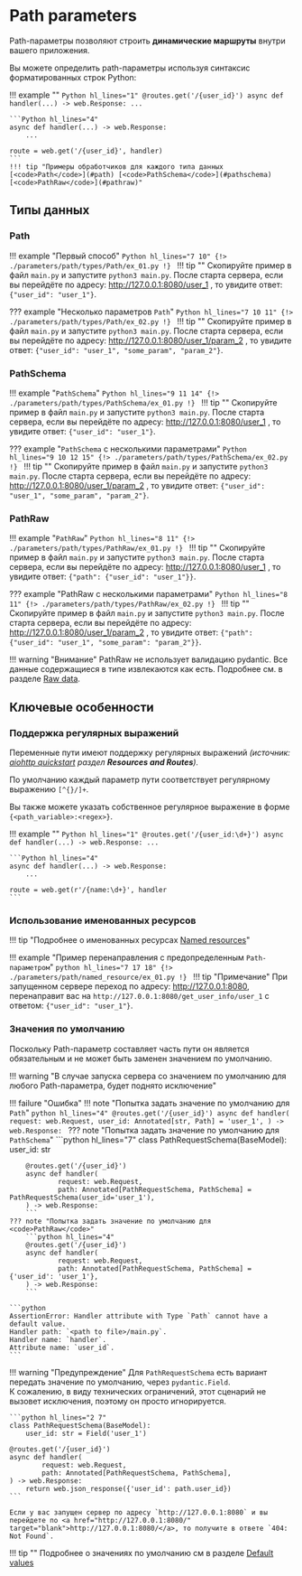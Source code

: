 # Path parameters
Path-параметры позволяют строить **динамические маршруты** внутри вашего приложения.

Вы можете определить path-параметры используя синтаксис форматированных строк Python:

!!! example ""
    ```Python hl_lines="1"
    @routes.get('/{user_id}')
    async def handler(...) -> web.Response:
        ...
    ```
    
    ```Python hl_lines="4"
    async def handler(...) -> web.Response:
        ...
    
    route = web.get('/{user_id}', handler)
    ```
    !!! tip "Примеры обработчиков для каждого типа данных [<code>Path</code>](#path) [<code>PathSchema</code>](#pathschema) [<code>PathRaw</code>](#pathraw)"
    

## Типы данных
### Path
!!! example "Первый способ"
    ```Python hl_lines="7 10"
    {!> ./parameters/path/types/Path/ex_01.py !}
    ```
    !!! tip ""
        Скопируйте пример в файл `main.py` и запустите `python3 main.py`.
        После старта сервера, если вы перейдёте по адресу: 
        <a href="http://127.0.0.1:8080/user_1" target="blank">http://127.0.0.1:8080/user_1</a>
        , то увидите ответ: `{"user_id": "user_1"}`.

??? example "Несколько параметров <code>Path</code>"
    ```Python hl_lines="7 10 11"
    {!> ./parameters/path/types/Path/ex_02.py !}
    ```
    !!! tip ""
        Скопируйте пример в файл `main.py` и запустите `python3 main.py`.
        После старта сервера, если вы перейдёте по адресу: 
        <a href="http://127.0.0.1:8080/user_1/param_2" target="blank">http://127.0.0.1:8080/user_1/param_2</a>
        , то увидите ответ: `{"user_id": "user_1", "some_param", "param_2"}`.

### PathSchema
!!! example "<code>PathSchema</code>"
    ```Python hl_lines="9 11 14"
    {!> ./parameters/path/types/PathSchema/ex_01.py !}
    ```
    !!! tip ""
        Скопируйте пример в файл `main.py` и запустите `python3 main.py`.
        После старта сервера, если вы перейдёте по адресу: 
        <a href="http://127.0.0.1:8080/user_1" target="blank">http://127.0.0.1:8080/user_1</a>
        , то увидите ответ: `{"user_id": "user_1"}`.

??? example "<code>PathSchema</code> с несколькими параметрами"
    ```Python hl_lines="9 10 12 15"
    {!> ./parameters/path/types/PathSchema/ex_02.py !}
    ```
    !!! tip ""
        Скопируйте пример в файл `main.py` и запустите `python3 main.py`.
        После старта сервера, если вы перейдёте по адресу: 
        <a href="http://127.0.0.1:8080/user_1/param_2" target="blank">http://127.0.0.1:8080/user_1/param_2</a>
        , то увидите ответ: `{"user_id": "user_1", "some_param", "param_2"}`.

### PathRaw
!!! example "<code>PathRaw</code>"
    ```Python hl_lines="8 11"
    {!> ./parameters/path/types/PathRaw/ex_01.py !}
    ```
    !!! tip ""
        Скопируйте пример в файл `main.py` и запустите `python3 main.py`.
        После старта сервера, если вы перейдёте по адресу: 
        <a href="http://127.0.0.1:8080/user_1" target="blank">http://127.0.0.1:8080/user_1</a>
        , то увидите ответ: `{"path": {"user_id": "user_1"}}`.

??? example "PathRaw с несколькими параметрами"
    ```Python hl_lines="8 11"
    {!> ./parameters/path/types/PathRaw/ex_02.py !}
    ```
    !!! tip ""
        Скопируйте пример в файл `main.py` и запустите `python3 main.py`.
        После старта сервера, если вы перейдёте по адресу: 
        <a href="http://127.0.0.1:8080/user_1/param_2" target="blank">http://127.0.0.1:8080/user_1/param_2</a>
        , то увидите ответ: `{"path": {"user_id": "user_1", "some_param": "param_2"}}`.

!!! warning "Внимание"
    PathRaw не использует валидацию pydantic. Все данные содержащиеся в типе извлекаются как есть.
    Подробнее см. в разделе [Raw data](../raw_data.md).

## Ключевые особенности
### Поддержка регулярных выражений
Переменные пути имеют поддержку регулярных выражений
<i>(источник: <a href="https://docs.aiohttp.org/en/stable/web_quickstart.html" target="blank">aiohttp quickstart</a> раздел <b><span class="note-color">Resources and Routes</span></b>).</i>

По умолчанию каждый параметр пути соответствует регулярному выражению `[^{}/]+`.

Вы также можете указать собственное регулярное выражение в форме `{<path_variable>:<regex>}`.

!!! example ""
    ```Python hl_lines="1"
    @routes.get('/{user_id:\d+}')
    async def handler(...) -> web.Response:
        ...
    ```

    ```Python hl_lines="4"
    async def handler(...) -> web.Response:
        ...

    route = web.get(r'/{name:\d+}', handler
    ```

### Использование именованных ресурсов
!!! tip "Подробнее о именованных ресурсах [Named resources](../named_resources.md)"

!!! example "Пример перенаправления с предопределенным <code>Path-параметром</code>"
    ```python hl_lines="7 17 18"
    {!> ./parameters/path/named_resource/ex_01.py !}
    ```
    !!! tip "Примечание"
        При запущенном сервере переход по адресу: <a href="http://127.0.0.1:8080" target="blank">http://127.0.0.1:8080</a>, перенаправит вас 
        на `http://127.0.0.1:8080/get_user_info/user_1` с ответом: `{"user_id": "user_1"}`.

### Значения по умолчанию
Поскольку Path-параметр составляет часть пути он является обязательным и не может быть заменен значением по умолчанию.

!!! warning "В случае запуска сервера со значением по умолчанию для любого Path-параметра, будет поднято исключение"

!!! failure "Ошибка"
    !!! note "Попытка задать значение по умолчанию для <code>Path</code>"
        ```python hl_lines="4"
        @routes.get('/{user_id}')
        async def handler(
                request: web.Request,
                user_id: Annotated[str, Path] = 'user_1',
        ) ->  web.Response:
        ```
    ??? note "Попытка задать значение по умолчанию для <code>PathSchema</code>" 
        ```python hl_lines="7"
        class PathRequestSchema(BaseModel):
            user_id: str
    
        @routes.get('/{user_id}')
        async def handler(
                request: web.Request,
                path: Annotated[PathRequestSchema, PathSchema] = PathRequestSchema(user_id='user_1'),
        ) -> web.Response:
        ```
    ??? note "Попытка задать значение по умолчанию для <code>PathRaw</code>"
        ```python hl_lines="4"
        @routes.get('/{user_id}')
        async def handler(
                request: web.Request,
                path: Annotated[PathRequestSchema, PathSchema] = {'user_id': 'user_1'},
        ) -> web.Response:
        ```

    ```python
    AssertionError: Handler attribute with Type `Path` cannot have a default value.
    Handler path: `<path to file>/main.py`.
    Handler name: `handler`.
    Attribute name: `user_id`.
    ```

!!! warning "Предупреждение"
    Для `PathRequestSchema` есть вариант передать значение по умолчанию, через `pydantic.Field`.<br/>
    К сожалению, в виду технических ограничений, этот сценарий не вызовет исключения, поэтому он просто игнорируется.

    ```python hl_lines="2 7"
    class PathRequestSchema(BaseModel):
        user_id: str = Field('user_1')

    @routes.get('/{user_id}')
    async def handler(
            request: web.Request,
            path: Annotated[PathRequestSchema, PathSchema],
    ) -> web.Response:
        return web.json_response({'user_id': path.user_id})
    ```
    
    Если у вас запущен сервер по адресу `http://127.0.0.1:8080` и вы перейдете по <a href="http://127.0.0.1:8080/" target="blank">http://127.0.0.1:8080/</a>, то получите в ответе `404: Not Found`.


!!! tip ""
    Подробнее о значениях по умолчанию см в разделе [Default values](../default_values.md)